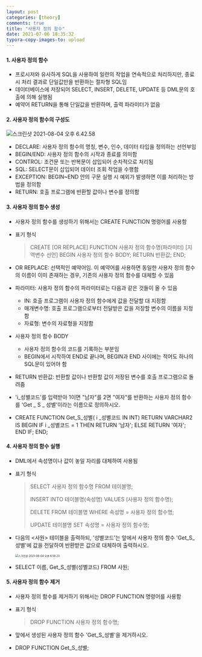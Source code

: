 ```yaml
---
layout: post
categories: [theory]
comments: true
title: "사용자 정의 함수"
date: 2021-07-06 18:35:32
typora-copy-images-to: upload
---
```


#### 1. 사용자 정의 함수

- 프로시저와 유사하게 SQL을 사용하여 일련의 작업을 연속적으로 처리하지만, 종료 시 처리 결과로 단일값만을 반환하는 절차형 SQL임
- 데이터베이스에 저장되어 SELECT, INSERT, DELETE, UPDATE 등 DML문의 호출에 의해 실행됨
- 예약어 RETURN을 통해 단일값을 반환하며, 출력 파라미터가 없음

#### 2. 사용자 정의 함수의 구성도

![스크린샷 2021-08-04 오후 6.42.58](https://tva1.sinaimg.cn/large/008i3skNgy1gt4wbswwpxj30r20ecjtd.jpg)

- DECLARE: 사용자 정의 함수의 명칭, 변수, 인수, 데이터 타입을 정의하는 선언부임
- BEGIN/END: 사용자 정의 함수의 시작과 종료를 의미함
- CONTROL: 조건문 또는 반복문이 삽입되어 순차적으로 처리됨
- SQL: SELECT문이 삽입되어 데이터 조회 작업을 수행함
- EXCEPTION: BEGIN~END 안의 구문 실행 시 예외가 발생하면 이를 처리하는 방법을 정의함
- RETURN: 호출 프로그램에 반환할 값이나 변수를 정의함

#### 3. 사용자 정의 함수 생성

- 사용자 정의 함수를 생성하기 위해서는 CREATE FUNCTION 명령어를 사용함

- 표기 형식

  > CREATE [OR REPLACE] FUNCTION 사용자 정의 함수명(파라미터)
  > [지역변수 선언]
  > BEGIN
  >        사용자 정의 함수 BODY;
  >        RETURN 반환값;
  > END;

- OR REPLACE: 선택적인 예약어임. 이 예약어를 사용하면 동일한 사용자 정의 함수의 이름이 이미 존재하는 경우, 기존의 사용자 정의 함수를 대체할 수 있음

- 파라미터: 사용자 정의 함수의 파라미터로는 다음과 같은 것들이 올 수 있음

  - IN: 호출 프로그램이 사용자 정의 함수에게 값을 전달할 대 지정함
  - 매개변수명: 호출 프로그램으로부터 전달받은 값을 저장할 변수의 이름을 지정함
  - 자료형: 변수의 자료형을 지정함

- 사용자 정의 함수 BODY

  - 사용자 정의 함수의 코드를 기록하는 부분임
  - BEGIN에서 시작하여 END로 끝나며, BEGIN과 END 사이에는 적어도 하나의 SQL문이 있어야 함

- RETURN 반환값: 반환할 값이나 반환할 값이 저장된 변수를 호출 프로그램으로 돌려줌

- 'i_성별코드'를 입력받아 1이면 "남자"를 2면 "여자"를 반환하는 사용자 정의 함수를 'Get _ S _ 성별'이라는 이름으로 정의하시오.

- CREATE FUNCTION Get_S_성별( i _성별코드 IN INT)
  RETURN VARCHAR2
  IS
  BEGIN
           IF i _성별코드 = 1 THEN
                    RETURN '남자';
           ELSE
                    RETURN '여자';
           END IF;
  END;

#### 4. 사용자 정의 함수 실행

- DML에서 속성명이나 값이 놓일 자리를 대체하여 사용됨

- 표기 형식

  > SELECT 사용자 정의 함수명 FROM 테이블명;
  >
  > INSERT INTO 테이블명(속성명) VALUES (사용자 정의 함수명);
  >
  > DELETE FROM 테이블명 WHERE 속성명 = 사용자 정의 함수명;
  >
  > UPDATE 테이블명 SET 속성명 = 사용자 정의 함수명;

- 다음의 <사원> 테이블을 출력하되, '성별코드'는 앞에서 사용자 정의 함수 'Get_S_성별'에 값을 전달하여 반환받은 값으로 대체하여 출력하시오.

  <img src="https://tva1.sinaimg.cn/large/008i3skNgy1gt4wrtuifuj30rm0tqjx8.jpg" alt="스크린샷 2021-08-04 오후 6.58.23" style="zoom:50%;" />

- SELECT 이름, Get_S_성별(성별코드) FROM 사원;

#### 5. 사용자 정의 함수 제거

- 사용자 정의 함수를 제거하기 위해서는 DROP FUNCTION 명령어를 사용함

- 표기 형식

  > DROP FUNCTION 사용자 정의 함수명;

- 앞에서 생성된 사용자 정의 함수 'Get_S_성별'을 제거하시오.

- DROP FUNCTION Get_S_성별;